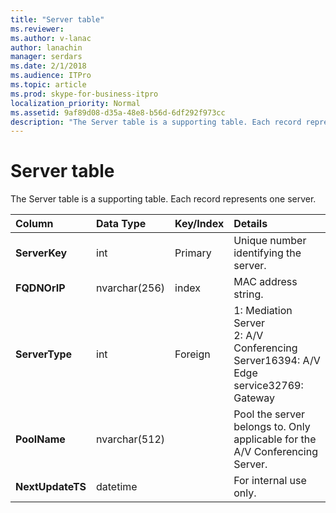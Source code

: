```yaml
---
title: "Server table"
ms.reviewer: 
ms.author: v-lanac
author: lanachin
manager: serdars
ms.date: 2/1/2018
ms.audience: ITPro
ms.topic: article
ms.prod: skype-for-business-itpro
localization_priority: Normal
ms.assetid: 9af89d08-d35a-48e8-b56d-6df292f973cc
description: "The Server table is a supporting table. Each record represents one server."
---
```


# Server table
 
The Server table is a supporting table. Each record represents one server. 
  
|**Column**|**Data Type**|**Key/Index**|**Details**|
|:-----|:-----|:-----|:-----|
|**ServerKey** <br/> |int  <br/> |Primary  <br/> |Unique number identifying the server.  <br/> |
|**FQDNOrIP** <br/> |nvarchar(256)  <br/> |index  <br/> |MAC address string.  <br/> |
|**ServerType** <br/> |int  <br/> |Foreign  <br/> |1: Mediation Server  <br/> 2: A/V Conferencing Server16394: A/V Edge service32769: Gateway  <br/> |
|**PoolName** <br/> |nvarchar(512)  <br/> ||Pool the server belongs to. Only applicable for the A/V Conferencing Server.  <br/> |
|**NextUpdateTS** <br/> |datetime  <br/> ||For internal use only.  <br/> |
   


